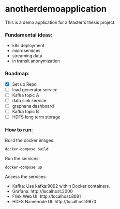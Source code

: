 # anotherdemoapplication

This is a demo application for a Master's thesis project.
### Fundamental ideas:
- k8s deployment
- microservices
- streaming data
- in transit anonymization

### Roadmap:
- [x] Set up Repo
- [ ] load generator service
- [ ] Kafka topic A
- [ ] data sink service
- [ ] graphana dashboard
- [ ] Kafka topic B
- [ ] HDFS long term storage

### How to run:

Build the docker images:
```bash
docker-compose build
```

Run the services:
```bash
docker-compose up
```

Access the services:
- Kafka: Use kafka:9092 within Docker containers.
- Grafana: http://localhost:3000
- Flink Web UI: http://localhost:8081
- HDFS Namenode UI: http://localhost:9870

